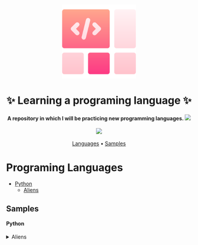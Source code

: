 
<div align="center">
    <img src="./assets/logo.png" alt="logo" width="200" height="auto" />
    <h1>✨ Learning a programing language ✨</h1>
</div>


<h4 align="center">
    A repository in which I will be practicing new programming languages.
    <img 
        src="https://media.giphy.com/media/b88QlTSTsj3bEHQyZf/giphy.gif" width="30"
    >
</h4>

<p align="center">
  <a href="https://www.linkedin.com/in/edgar-figueroa-gtz/">
    <img 
        src ="https://img.shields.io/badge/-EdgarFigueroa-blue?style=flat-square&logo=Linkedin&logoColor=white&link=https://www.linkedin.com/in/edgar-figueroa-gtz/"
    />
  </a>
</p>

<p align="center">
  <a href="#programing-languages">Languages</a> •
  <a href="#samples">Samples</a>
</p>

# Programing Languages

- [Python](#python)
  * [Aliens](#aliens)


## Samples

#### Python

<details id="aliens">
  <summary>Aliens</summary>
  <img src="Python/Aliens-Ship/screenshot-game/game.png" alt="screenshot" />

## Getting Started

This is an example of a minigame.

### Prerequisites

To run the game need to install pygame.
* pip
  ```bash
    $ python -m pip install --user pygame
  ```
* In project path
  ```bash
    $ python alien.py
  ```

> Project path


```
.
├── Python          
│   ├── Aliens-Ship
│   └── ...
└── ...
```
</details>




